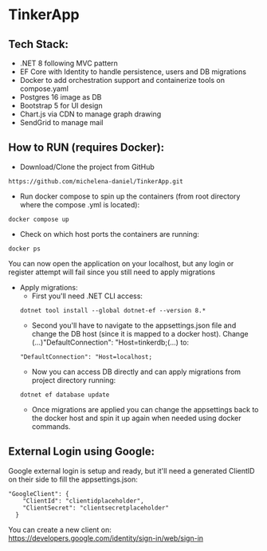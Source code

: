 # TinkerApp

## Tech Stack:<a name="tech-Stack"/>

- .NET 8 following MVC pattern
- EF Core with Identity to handle persistence, users and DB migrations
- Docker to add orchestration support and containerize tools on compose.yaml
- Postgres 16 image as DB
- Bootstrap 5 for UI design
- Chart.js via CDN to manage graph drawing
- SendGrid to manage mail

## How to RUN (requires Docker):

- Download/Clone the project from GitHub
```
https://github.com/michelena-daniel/TinkerApp.git
```
- Run docker compose to spin up the containers (from root directory where the compose .yml is located):
```
docker compose up
```
- Check on which host ports the containers are running:
```
docker ps
```
You can now open the application on your localhost, but any login or register attempt will fail since you still need to apply migrations

- Apply migrations:
  - First you'll need .NET CLI access:
  ```
  dotnet tool install --global dotnet-ef --version 8.*
  ```
  - Second you'll have to navigate to the appsettings.json file and change the DB host (since it is mapped to a docker host). Change (...)"DefaultConnection": "Host=tinkerdb;(...) to:
  ```
  "DefaultConnection": "Host=localhost;
  ```
  - Now you can access DB directly and can apply migrations from project directory running:
  ```
  dotnet ef database update
  ```
  - Once migrations are applied you can change the appsettings back to the docker host and spin it up again when needed using docker commands.

## External Login using Google: <a name="google"/>

Google external login is setup and ready, but it'll need a generated ClientID on their side to fill the appsettings.json:
```
"GoogleClient": {
    "ClientId": "clientidplaceholder",
    "ClientSecret": "clientsecretplaceholder"
  }
```
You can create a new client on: https://developers.google.com/identity/sign-in/web/sign-in


  


